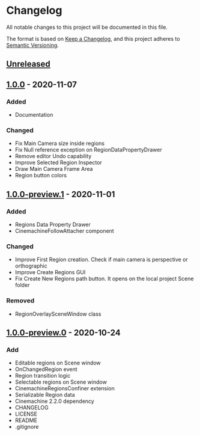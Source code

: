 # Changelog
All notable changes to this project will be documented in this file.

The format is based on [Keep a Changelog](https://keepachangelog.com/en/1.0.0/),
and this project adheres to [Semantic Versioning](https://semver.org/spec/v2.0.0.html).

## [Unreleased]

## [1.0.0] - 2020-11-07
### Added
- Documentation

### Changed
- Fix Main Camera size inside regions
- Fix Null reference exception on RegionDataPropertyDrawer
- Remove editor Undo capability
- Improve Selected Region Inspector
- Draw Main Camera Frame Area
- Region button colors

## [1.0.0-preview.1] - 2020-11-01
### Added
- Regions Data Property Drawer
- CinemachineFollowAttacher component

### Changed
- Improve First Region creation. Check if main camera is perspective or orthographic
- Improve Create Regions GUI
- Fix Create New Regions path button. It opens on the local project Scene folder

### Removed
- RegionOverlaySceneWindow class

## [1.0.0-preview.0] - 2020-10-24
### Add
- Editable regions on Scene window
- OnChangedRegion event
- Region transition logic
- Selectable regions on Scene window
- CinemachineRegionsConfiner extension
- Serializable Region data
- Cinemachine 2.2.0 dependency
- CHANGELOG
- LICENSE
- README
- .gitignore

[Unreleased]: https://bitbucket.org/nostgameteam/cinemachine-regions/branches/compare/master%0D1.0.0
[1.0.0]: https://bitbucket.org/nostgameteam/cinemachine-regions/src/1.0.0/
[1.0.0-preview.1]: https://bitbucket.org/nostgameteam/cinemachine-regions/src/1.0.0-preview.1/
[1.0.0-preview.0]: https://bitbucket.org/nostgameteam/cinemachine-regions/src/1.0.0-preview.0/
